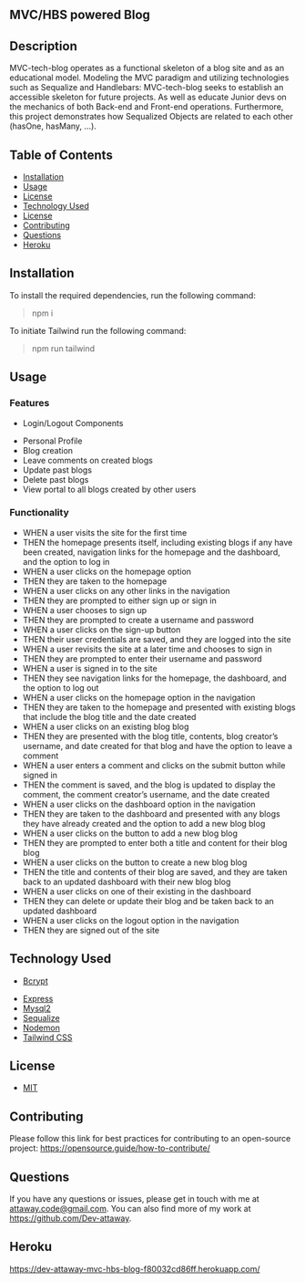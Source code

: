 ## MVC/HBS powered Blog

## Description

  MVC-tech-blog operates as a functional skeleton of a blog site and as an educational model. Modeling the MVC paradigm and utilizing technologies such as
  Sequalize and Handlebars: MVC-tech-blog seeks to establish an accessible skeleton for future projects. As well as educate Junior devs on the mechanics
  of both Back-end and Front-end operations. Furthermore, this project demonstrates how Sequalized Objects are related to each other (hasOne, hasMany, ...).
  
## Table of Contents

* [Installation](#installation)
* [Usage](#usage)
* [License](#license)
* [Technology Used](#technology-used)
* [License](#license)
* [Contributing](#contributing)
* [Questions](#questions)
* [Heroku](#heroku)

## Installation

  To install the required dependencies, run the following command:
  > npm i

  To initiate Tailwind run the following command:
  > npm run tailwind

## Usage

### Features

- Login/Logout Components
* Personal Profile
* Blog creation
* Leave comments on created blogs
* Update past blogs
* Delete past blogs
* View portal to all blogs created by other users

### Functionality

* WHEN a user visits the site for the first time
* THEN the homepage presents itself, including existing blogs if any have been created, navigation links for the homepage and the dashboard, and the option to log in
* WHEN a user clicks on the homepage option
* THEN they are taken to the homepage
* WHEN a user clicks on any other links in the navigation
* THEN they are prompted to either sign up or sign in
* WHEN a user chooses to sign up
* THEN they are prompted to create a username and password
* WHEN a user clicks on the sign-up button
* THEN their user credentials are saved, and they are logged into the site
* WHEN a user revisits the site at a later time and chooses to sign in
* THEN they are prompted to enter their username and password
* WHEN a user is signed in to the site
* THEN they see navigation links for the homepage, the dashboard, and the option to log out
* WHEN a user clicks on the homepage option in the navigation
* THEN they are taken to the homepage and presented with existing blogs that include the blog title and the date created
* WHEN a user clicks on an existing blog blog
* THEN they are presented with the blog title, contents, blog creator’s username, and date created for that blog and have the option to leave a comment
* WHEN a user enters a comment and clicks on the submit button while signed in
* THEN the comment is saved, and the blog is updated to display the comment, the comment creator’s username, and the date created
* WHEN a user clicks on the dashboard option in the navigation
* THEN they are taken to the dashboard and presented with any blogs they have already created and the option to add a new blog blog
* WHEN a user clicks on the button to add a new blog blog
* THEN they are prompted to enter both a title and content for their blog blog
* WHEN a user clicks on the button to create a new blog blog
* THEN the title and contents of their blog are saved, and they are taken back to an updated dashboard with their new blog blog
* WHEN a user clicks on one of their existing in the dashboard
* THEN they can delete or update their blog and be taken back to an updated dashboard
* WHEN a user clicks on the logout option in the navigation
* THEN they are signed out of the site

## Technology Used

- [Bcrypt](https://jquery.com/)
* [Express](https://expressjs.com/)
* [Mysql2](https://www.npmjs.com/package/mysql2)
* [Sequalize](https://sequelize.org/)
* [Nodemon](https://nodemon.io/)
* [Tailwind CSS](https://tailwindcss.com/)

## License

- [MIT](https://opensource.org/license/mit/)

## Contributing

  Please follow this link for best practices for contributing to an open-source project:
  <https://opensource.guide/how-to-contribute/>

## Questions

 If you have any questions or issues, please get in touch with me at <attaway.code@gmail.com>. You can also find more of my work at <https://github.com/Dev-attaway>.

## Heroku

  <https://dev-attaway-mvc-hbs-blog-f80032cd86ff.herokuapp.com/>
